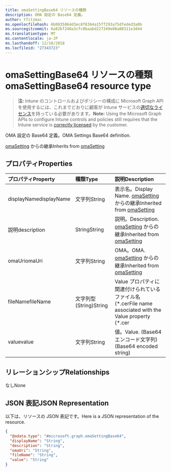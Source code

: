```yaml
---
title: omaSettingBase64 リソースの種類
description: OMA 設定の Base64 定義。
author: tfitzmac
ms.openlocfilehash: 6b0835864d3ec8f8364a15ff293a75dfeded3a0b
ms.sourcegitcommit: 6a82bf240a3cfc0baabd227349e08a08311e3d44
ms.translationtype: MT
ms.contentlocale: ja-JP
ms.lasthandoff: 12/18/2018
ms.locfileid: "27343723"
---
```

# <a name="omasettingbase64-resource-type"></a><span data-ttu-id="695d5-103">omaSettingBase64 リソースの種類</span><span class="sxs-lookup"><span data-stu-id="695d5-103">omaSettingBase64 resource type</span></span>

> <span data-ttu-id="695d5-104">**注:** Intune のコントロールおよびポリシーの構成に Microsoft Graph API を使用するには、これまでどおりに顧客が Intune サービスの[適切なライセンス](https://go.microsoft.com/fwlink/?linkid=839381)を持っている必要があります。</span><span class="sxs-lookup"><span data-stu-id="695d5-104">**Note:** Using the Microsoft Graph APIs to configure Intune controls and policies still requires that the Intune service is [correctly licensed](https://go.microsoft.com/fwlink/?linkid=839381) by the customer.</span></span>

<span data-ttu-id="695d5-105">OMA 設定の Base64 定義。</span><span class="sxs-lookup"><span data-stu-id="695d5-105">OMA Settings Base64 definition.</span></span>

<span data-ttu-id="695d5-106">[omaSetting](../resources/intune-deviceconfig-omasetting.md) からの継承</span><span class="sxs-lookup"><span data-stu-id="695d5-106">Inherits from [omaSetting](../resources/intune-deviceconfig-omasetting.md)</span></span>

## <a name="properties"></a><span data-ttu-id="695d5-107">プロパティ</span><span class="sxs-lookup"><span data-stu-id="695d5-107">Properties</span></span>
|<span data-ttu-id="695d5-108">プロパティ</span><span class="sxs-lookup"><span data-stu-id="695d5-108">Property</span></span>|<span data-ttu-id="695d5-109">種類</span><span class="sxs-lookup"><span data-stu-id="695d5-109">Type</span></span>|<span data-ttu-id="695d5-110">説明</span><span class="sxs-lookup"><span data-stu-id="695d5-110">Description</span></span>|
|:---|:---|:---|
|<span data-ttu-id="695d5-111">displayName</span><span class="sxs-lookup"><span data-stu-id="695d5-111">displayName</span></span>|<span data-ttu-id="695d5-112">文字列</span><span class="sxs-lookup"><span data-stu-id="695d5-112">String</span></span>|<span data-ttu-id="695d5-113">表示名。</span><span class="sxs-lookup"><span data-stu-id="695d5-113">Display Name.</span></span> <span data-ttu-id="695d5-114">[omaSetting](../resources/intune-deviceconfig-omasetting.md) からの継承</span><span class="sxs-lookup"><span data-stu-id="695d5-114">Inherited from [omaSetting](../resources/intune-deviceconfig-omasetting.md)</span></span>|
|<span data-ttu-id="695d5-115">説明</span><span class="sxs-lookup"><span data-stu-id="695d5-115">description</span></span>|<span data-ttu-id="695d5-116">String</span><span class="sxs-lookup"><span data-stu-id="695d5-116">String</span></span>|<span data-ttu-id="695d5-117">説明。</span><span class="sxs-lookup"><span data-stu-id="695d5-117">Description.</span></span> <span data-ttu-id="695d5-118">[omaSetting](../resources/intune-deviceconfig-omasetting.md) からの継承</span><span class="sxs-lookup"><span data-stu-id="695d5-118">Inherited from [omaSetting](../resources/intune-deviceconfig-omasetting.md)</span></span>|
|<span data-ttu-id="695d5-119">omaUri</span><span class="sxs-lookup"><span data-stu-id="695d5-119">omaUri</span></span>|<span data-ttu-id="695d5-120">文字列</span><span class="sxs-lookup"><span data-stu-id="695d5-120">String</span></span>|<span data-ttu-id="695d5-121">OMA。</span><span class="sxs-lookup"><span data-stu-id="695d5-121">OMA.</span></span> <span data-ttu-id="695d5-122">[omaSetting](../resources/intune-deviceconfig-omasetting.md) からの継承</span><span class="sxs-lookup"><span data-stu-id="695d5-122">Inherited from [omaSetting](../resources/intune-deviceconfig-omasetting.md)</span></span>|
|<span data-ttu-id="695d5-123">fileName</span><span class="sxs-lookup"><span data-stu-id="695d5-123">fileName</span></span>|<span data-ttu-id="695d5-124">文字列型 (String)</span><span class="sxs-lookup"><span data-stu-id="695d5-124">String</span></span>|<span data-ttu-id="695d5-125">Value プロパティに関連付けられているファイル名 (\*.cer</span><span class="sxs-lookup"><span data-stu-id="695d5-125">File name associated with the Value property (\*.cer</span></span> | <span data-ttu-id="695d5-126">\*.crt</span><span class="sxs-lookup"><span data-stu-id="695d5-126">\*.crt</span></span> | <span data-ttu-id="695d5-127">\*.p7b</span><span class="sxs-lookup"><span data-stu-id="695d5-127">\*.p7b</span></span> | <span data-ttu-id="695d5-128">\* .bin)。</span><span class="sxs-lookup"><span data-stu-id="695d5-128">\*.bin).</span></span>|
|<span data-ttu-id="695d5-129">value</span><span class="sxs-lookup"><span data-stu-id="695d5-129">value</span></span>|<span data-ttu-id="695d5-130">文字列</span><span class="sxs-lookup"><span data-stu-id="695d5-130">String</span></span>|<span data-ttu-id="695d5-131">値。</span><span class="sxs-lookup"><span data-stu-id="695d5-131">Value.</span></span> <span data-ttu-id="695d5-132">(Base64 エンコード文字列)</span><span class="sxs-lookup"><span data-stu-id="695d5-132">(Base64 encoded string)</span></span>|

## <a name="relationships"></a><span data-ttu-id="695d5-133">リレーションシップ</span><span class="sxs-lookup"><span data-stu-id="695d5-133">Relationships</span></span>
<span data-ttu-id="695d5-134">なし</span><span class="sxs-lookup"><span data-stu-id="695d5-134">None</span></span>
## <a name="json-representation"></a><span data-ttu-id="695d5-135">JSON 表記</span><span class="sxs-lookup"><span data-stu-id="695d5-135">JSON Representation</span></span>
<span data-ttu-id="695d5-136">以下は、リソースの JSON 表記です。</span><span class="sxs-lookup"><span data-stu-id="695d5-136">Here is a JSON representation of the resource.</span></span>
<!-- {
  "blockType": "resource",
  "@odata.type": "microsoft.graph.omaSettingBase64"
}
-->
``` json
{
  "@odata.type": "#microsoft.graph.omaSettingBase64",
  "displayName": "String",
  "description": "String",
  "omaUri": "String",
  "fileName": "String",
  "value": "String"
}
```



